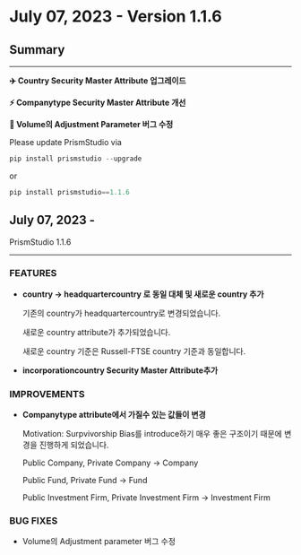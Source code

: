# July 07, 2023 - Version 1.1.6

## Summary

---

**✈️ Country Security Master Attribute 업그레이드**

**⚡️ Companytype Security Master Attribute 개선**

**🔗 Volume의 Adjustment Parameter 버그 수정**

Please update PrismStudio via

```python
pip install prismstudio --upgrade
```

or

```python
pip install prismstudio==1.1.6
```
## July 07, 2023 -
PrismStudio 1.1.6

---

### FEATURES

- **country -> headquartercountry 로 동일 대체 및 새로운 country 추가**

    기존의 country가 headquartercountry로 변경되었습니다.

    새로운 country attribute가 추가되었습니다.

    새로운 country 기준은 Russell-FTSE country 기준과 동일합니다.

- **incorporationcountry Security Master Attribute추가**

### IMPROVEMENTS

- **Companytype attribute에서 가질수 있는 값들이 변경**

    Motivation: Surpvivorship Bias를 introduce하기 매우 좋은 구조이기 때문에 변경을 진행하게 되었습니다.

    Public Company, Private Company -> Company

    Public Fund, Private Fund -> Fund

    Public Investment Firm, Private Investment Firm -> Investment Firm

### BUG FIXES

- Volume의 Adjustment parameter 버그 수정

